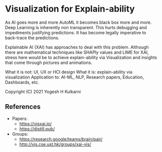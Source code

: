 # Visualization for Explain-ability

As AI goes more and more AutoML it becomes black box more and more. Deep Learning is inherently non transparent. This hurts debugging and impediments justifying predictions. It has become legally imperative to back-trace the predictions.

Explainable AI (XAI) has approaches to deal with this problem. Although there are mathematical techniques like SHAPly values and LIME for XAI, stress here would be to achieve explain-ability via Visualization and insights that come through pictures and animations.

What it is not: UI, UX or HCI design
What it is: explain-ability via visualization
Application to: AI-ML, NLP, Research papers, Education, Dashboards, etc.

Copyright (C) 2021 Yogesh H Kulkarni

	
## References
- Papers:
  - https://visxai.io/
  - https://distill.pub/
- Groups:
  - https://research.google/teams/brain/pair/
  - http://vis.cse.ust.hk/groups/xai-vis/

